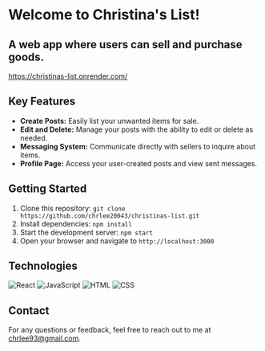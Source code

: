# Welcome to Christina's List! 
## A web app where users can sell and purchase goods.

https://christinas-list.onrender.com/

## Key Features

- **Create Posts:** Easily list your unwanted items for sale.
- **Edit and Delete:** Manage your posts with the ability to edit or delete as needed.
- **Messaging System:** Communicate directly with sellers to inquire about items.
- **Profile Page:** Access your user-created posts and view sent messages.

## Getting Started

1. Clone this repository: ```git clone https://github.com/chrlee20043/christinas-list.git```
2. Install dependencies: ```npm install```
3. Start the development server: ```npm start```
4. Open your browser and navigate to ```http://localhost:3000```

## Technologies

<img src="https://img.shields.io/badge/React-20232A?style=for-the-badge&logo=react&logoColor=61DAFB" alt="React"/>
<img src="https://img.shields.io/badge/JavaScript-323330?style=for-the-badge&logo=javascript&logoColor=F7DF1E" alt="JavaScript" />  
<img src="https://img.shields.io/badge/HTML5-E34F26?style=for-the-badge&logo=html5&logoColor=white" alt="HTML"/> 
<img src="https://img.shields.io/badge/CSS3-1572B6?style=for-the-badge&logo=css3&logoColor=white" alt="CSS"/> 

## Contact

For any questions or feedback, feel free to reach out to me at [chrlee93@gmail.com](mailto:chrlee93@gmail.com).
